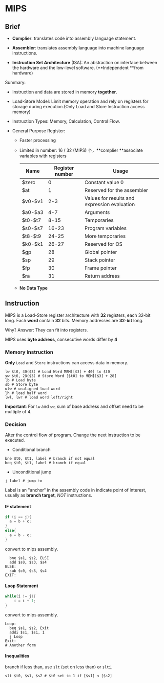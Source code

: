# MIPS

## Brief

- **Complier**: translates code into assembly language statement.
- **Assembler**: translates assembly language into machine language instructions.

- **Instruction Set Architecture** (ISA): An abstraction on interface between the hardware and the low-level software. (**Independent **from hardware)

Summary:

- Instruction and data are stored in memory **together**.

- Load-Store Model: Limit memory operation and rely on registers for storage during execution.(Only Load and Store Instruction access memory)

- Instruction Types: Memory, Calculation, Control Flow.

- General Purpose Register:

  - Faster processing

  - Limited in number: 16 / 32 (MIPS) 个，**complier **associate variables with registers

      | **Name**  | **Register  number** | **Usage**|
      | --------- | -------------------- | -------- |
      |\$zero     | 0                    | Constant  value 0 |
      |\$at       | 1                    | Reserved for the assembler |
      |\$v0-\$v1  | 2-3                  | Values  for results and expression evaluation |
      |\$a0-\$a3  | 4-7                  | Arguments|
      |\$t0-\$t7  | 8-15                 | Temporaries|
      |\$s0-\$s7  | 16-23                | Program  variables|
      |\$t8-\$t9  | 24-25                | More  temporaries |
      |\$k0-\$k1  | 26-27                | Reserved for OS |
      |\$gp       | 28                   | Global  pointer   |
      |\$sp       | 29                   | Stack  pointer    |
      |\$fp       | 30                   | Frame  pointer    |
      |\$ra       | 31                   | Return  address   |

  - **No Data Type**

## Instruction

MIPS is a Load-Store register architecture with **32** registers, each 32-bit long. Each **word** contain **32** bits. Memory addresses are **32-bit** long.

Why? Answer: They can fit into registers.

MIPS uses **byte address**, consecutive words differ by **4**

### Memory Instruction

**Only** ``Load`` and ``Store`` instructions can access data in memory.

```mipsasm
lw $t0, 40($3) # Load Word MEM[[$3] + 40] to $t0
sw $t0, 28($3) # Store Word [$t0] to MEM[[$3] + 28]
lb # Load byte
sb # Store byte
ulw # unaligned load word
lh # load half word
lwl, lwr # load word left/right
```

**Important**: For ``lw`` and ``sw``, sum of base address and offset need to be multiple of 4.

### Decision

Alter the control flow of program.
Change the next instruction to be executed.

- Conditional branch

```mipsasm
bne $t0, $t1, label # branch if not equal
beq $t0, $t1, label # branch if equal
```

- Unconditional jump

```mipsasm
j label # jump to
```

Label is an "anchor" in the assembly code in indicate point of interest, usually as **branch target**, _NOT_ instructions.

#### IF statement

```C
if (i == j){
  a = b + c;
}
else{
  a = b - c;
}
```

convert to mips assembly.

```mipsasm
  bne $s1, $s2, ELSE
  add $s0, $s3, $s4
ELSE:
  sub $s0, $s3, $s4
EXIT:
```

#### Loop Statement

```C
while(i != j){
    i = i + 1;
}
```

convert to mips assembly.

```mipsasm
Loop:
  beq $s1, $s2, Exit
  addi $s1, $s1, 1
  j Loop
Exit:
# Another form
```

#### Inequalities

branch if less than, use ``slt`` (set on less than) or ``slti``.

```mipsasm
slt $t0, $s1, $s2 # $t0 set to 1 if [$s1] < [$s2]
```